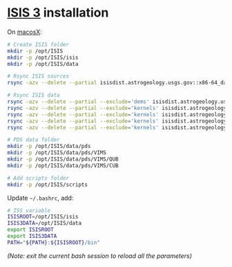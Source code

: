 [ISIS 3](https://isis.astrogeology.usgs.gov) installation
===========================================================

On [macosX](https://isis.astrogeology.usgs.gov/documents/InstallGuide/index.html):
```bash
# Create ISIS folder
mkdir -p /opt/ISIS
mkdir -p /opt/ISIS/isis
mkdir -p /opt/ISIS/data

# Rsync ISIS sources
rsync -azv --delete --partial isisdist.astrogeology.usgs.gov::x86-64_darwin_OSX/isis/ /opt/ISIS/isis/

# Rsync ISIS data
rsync -azv --delete --partial --exclude='dems' isisdist.astrogeology.usgs.gov::isis3data/data/base /opt/ISIS/data/
rsync -azv --delete --partial --exclude='kernels' isisdist.astrogeology.usgs.gov::isis3data/data/voyager1 /opt/ISIS/data/
rsync -azv --delete --partial --exclude='kernels' isisdist.astrogeology.usgs.gov::isis3data/data/voyager2 /opt/ISIS/data/
rsync -azv --delete --partial --exclude='kernels' isisdist.astrogeology.usgs.gov::isis3data/data/newhorizons /opt/ISIS/data/
rsync -azv --delete --partial --exclude='kernels' isisdist.astrogeology.usgs.gov::isis3data/data/cassini /opt/ISIS/data/

# PDS data folder
mkdir -p /opt/ISIS/data/pds
mkdir -p /opt/ISIS/data/pds/VIMS
mkdir -p /opt/ISIS/data/pds/VIMS/QUB
mkdir -p /opt/ISIS/data/pds/VIMS/CUB

# Add scripts folder
mkdir -p /opt/ISIS/scripts
```

Update `~/.bashrc`, add:
```bash
# ISS variable
ISISROOT=/opt/ISIS/isis
ISIS3DATA=/opt/ISIS/data
export ISISROOT
export ISIS3DATA
PATH="${PATH}:${ISISROOT}/bin"
```
_(Note: exit the current bash session to reload all the parameters)_
